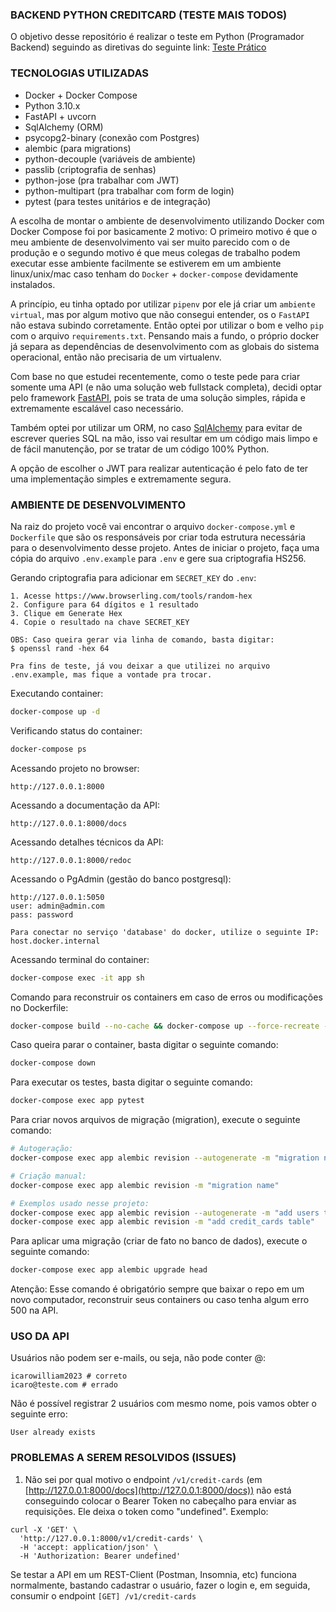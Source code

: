 ### BACKEND PYTHON CREDITCARD (TESTE MAIS TODOS)
O objetivo desse repositório é realizar o teste em Python (Programador Backend) seguindo as diretivas do seguinte link: [Teste Prático](https://github.com/MaisTodos/backend-python-creditcard)

### TECNOLOGIAS UTILIZADAS
 - Docker + Docker Compose
 - Python 3.10.x
 - FastAPI + uvcorn
 - SqlAlchemy (ORM)
 - psycopg2-binary (conexão com Postgres)
 - alembic (para migrations)
 - python-decouple (variáveis de ambiente)
 - passlib (criptografia de senhas)
 - python-jose (pra trabalhar com JWT)
 - python-multipart (pra trabalhar com form de login)
 - pytest (para testes unitários e de integração)

A escolha de montar o ambiente de desenvolvimento utilizando Docker com Docker Compose foi por basicamente 2 motivo: O primeiro motivo é que o meu ambiente de desenvolvimento vai ser muito parecido com o de produção e o segundo motivo é que meus colegas de trabalho podem executar esse ambiente facilmente se estiverem em um ambiente linux/unix/mac caso tenham do `Docker` + `docker-compose` devidamente instalados.

A princípio, eu tinha optado por utilizar `pipenv` por ele já criar um `ambiente virtual`, mas por algum motivo que não consegui entender, os o `FastAPI` não estava subindo corretamente. Então optei por utilizar o bom e velho `pip` com o arquivo `requirements.txt`. Pensando mais a fundo, o próprio docker já separa as dependências de desenvolvimento com as globais do sistema operacional, então não precisaria de um virtualenv.

Com base no que estudei recentemente, como o teste pede para criar somente uma API (e não uma solução web fullstack completa), decidi optar pelo framework [FastAPI](https://fastapi.tiangolo.com/), pois se trata de uma solução simples, rápida e extremamente escalável caso necessário.

Também optei por utilizar um ORM, no caso [SqlAlchemy](https://www.sqlalchemy.org/) para evitar de escrever queries SQL na mão, isso vai resultar em um código mais limpo e de fácil manutenção, por se tratar de um código 100% Python.

A opção de escolher o JWT para realizar autenticação é pelo fato de ter uma implementação simples e extremamente segura.

### AMBIENTE DE DESENVOLVIMENTO
Na raiz do projeto você vai encontrar o arquivo `docker-compose.yml` e `Dockerfile` que são os responsáveis por criar toda estrutura necessária para o desenvolvimento desse projeto.
Antes de iniciar o projeto, faça uma cópia do arquivo `.env.example` para `.env` e gere sua criptografia HS256.

Gerando criptografia para adicionar em `SECRET_KEY` do `.env`:
```
1. Acesse https://www.browserling.com/tools/random-hex
2. Configure para 64 dígitos e 1 resultado
3. Clique em Generate Hex
4. Copie o resultado na chave SECRET_KEY

OBS: Caso queira gerar via linha de comando, basta digitar:
$ openssl rand -hex 64

Pra fins de teste, já vou deixar a que utilizei no arquivo .env.example, mas fique a vontade pra trocar.
```

Executando container:
```bash
docker-compose up -d
```

Verificando status do container:
```bash
docker-compose ps
```


Acessando projeto no browser:
```
http://127.0.0.1:8000
```

Acessando a documentação da API:
```
http://127.0.0.1:8000/docs
```

Acessando detalhes técnicos da API:
```
http://127.0.0.1:8000/redoc
```

Acessando o PgAdmin (gestão do banco postgresql):
```
http://127.0.0.1:5050
user: admin@admin.com
pass: password

Para conectar no serviço 'database' do docker, utilize o seguinte IP:
host.docker.internal
```

Acessando terminal do container:
```bash
docker-compose exec -it app sh
```

Comando para reconstruir os containers em caso de erros ou modificações no Dockerfile:
```bash
docker-compose build --no-cache && docker-compose up --force-recreate -d
```

Caso queira parar o container, basta digitar o seguinte comando:
```bash
docker-compose down
```

Para executar os testes, basta digitar o seguinte comando:
```bash
docker-compose exec app pytest
```

Para criar novos arquivos de migração (migration), execute o seguinte comando:
```bash
# Autogeração:
docker-compose exec app alembic revision --autogenerate -m "migration name"

# Criação manual: 
docker-compose exec app alembic revision -m "migration name"

# Exemplos usado nesse projeto:
docker-compose exec app alembic revision --autogenerate -m "add users table"
docker-compose exec app alembic revision -m "add credit_cards table"
```

Para aplicar uma migração (criar de fato no banco de dados), execute o seguinte comando:
```bash
docker-compose exec app alembic upgrade head
```
Atenção: Esse comando é obrigatório sempre que baixar o repo em um novo computador, reconstruir seus containers ou caso tenha algum erro 500 na API.

### USO DA API
Usuários não podem ser e-mails, ou seja, não pode conter @:
```
icarowilliam2023 # correto
icaro@teste.com # errado
```

Não é possível registrar 2 usuários com mesmo nome, pois vamos obter o seguinte erro:
```
User already exists
```

### PROBLEMAS A SEREM RESOLVIDOS (ISSUES)
1. Não sei por qual motivo o endpoint `/v1/credit-cards` (em [http://127.0.0.1:8000/docs](http://127.0.0.1:8000/docs)) não está conseguindo colocar o Bearer Token no cabeçalho para enviar as requisições. Ele deixa o token como "undefined". Exemplo:
```
curl -X 'GET' \
  'http://127.0.0.1:8000/v1/credit-cards' \
  -H 'accept: application/json' \
  -H 'Authorization: Bearer undefined'
```
Se testar a API em um REST-Client (Postman, Insomnia, etc) funciona normalmente, bastando cadastrar o usuário, fazer o login e, em seguida, consumir o endpoint `[GET] /v1/credit-cards`